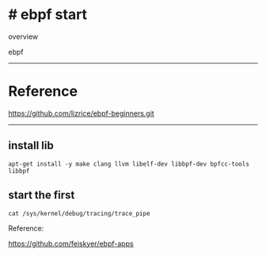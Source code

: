 #  # ebpf start



overview

ebpf



---
# Reference   
https://github.com/lizrice/ebpf-beginners.git   







---

## install lib
```
apt-get install -y make clang llvm libelf-dev libbpf-dev bpfcc-tools libbpf
```

## start the first 
```
cat /sys/kernel/debug/tracing/trace_pipe
```

Reference:     

https://github.com/feiskyer/ebpf-apps      
